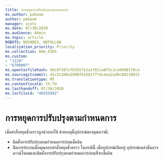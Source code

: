 ```yaml
---
title: การหยุดการปรับปรุงตามกําหนดการ
ms.author: pebaum
author: pebaum
manager: scotv
ms.date: 07/30/2020
ms.audience: Admin
ms.topic: article
ROBOTS: NOINDEX, NOFOLLOW
localization_priority: Priority
ms.collection: Adm_O365
ms.custom:
- "1129"
- "6700007"
ms.openlocfilehash: 9dc0f387cf63557e2a1f81ca8f3c3ca9998170ca
ms.sourcegitcommit: d1c51266e2890f61662f77dceea2ad0c88210015
ms.translationtype: MT
ms.contentlocale: th-TH
ms.lasthandoff: 07/30/2020
ms.locfileid: "46555992"
---
```

# <a name="pausing-scheduled-updates"></a>การหยุดการปรับปรุงตามกําหนดการ

เมื่อคําสั่งหยุดชั่วคราวถูกนําออกใช้ ด้วยเหตุนี้อุปกรณ์ของคุณอาจมี:

- ติดตั้งการปรับปรุงตามกําหนดการก่อนเช็คอิน
- ปิดการทํางานเมื่อคุณออกคําสั่งหยุดชั่วคราว ในกรณีนี้ เมื่ออุปกรณ์เปิดอยู่ อุปกรณ์เหล่านั้นอาจดาวน์โหลดและติดตั้งการปรับปรุงตามกําหนดการก่อนที่จะเช็คอิน